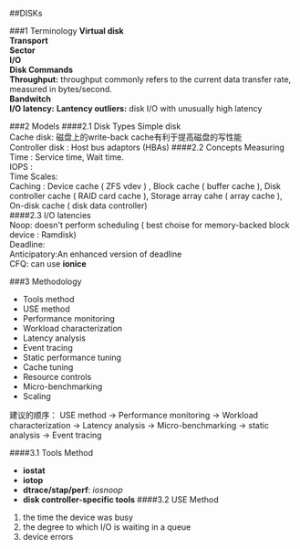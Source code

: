 ##DISKs

###1 Terminology
**Virtual disk**  
**Transport**  
**Sector**  
**I/O**  
**Disk Commands**  
**Throughput:** throughput commonly refers to the current data transfer rate, measured in bytes/second.    
**Bandwitch**  
**I/O latency:** 
**Lantency outliers:** disk I/O with unusually high latency    

###2 Models 
####2.1 Disk Types
	Simple disk   
	Cache disk: 磁盘上的write-back cache有利于提高磁盘的写性能   
	Controller disk : Host bus adaptors (HBAs)
####2.2 Concepts
	Measuring Time : Service time, Wait time.   
	IOPS :   
	Time Scales:   
	Caching :  Device cache ( ZFS vdev ) , Block cache ( buffer cache ), Disk controller cache ( RAID card cache ), Storage array cahe ( array cache ), On-disk cache ( disk data controller)   
####2.3 I/O latencies  
Noop: doesn't perform scheduling ( best choise for memory-backed block device : Ramdisk)   
Deadline:   
Anticipatory:An enhanced version of deadline  
CFQ: can use **ionice**  


###3 Methodology
- Tools method
- USE method
- Performance monitoring
- Workload characterization
- Latency analysis
- Event tracing
- Static performance tuning
- Cache tuning
- Resource controls
- Micro-benchmarking
- Scaling

建议的顺序： USE method -> Performance monitoring -> Workload characterization  -> Latency analysis -> Micro-benchmarking -> static analysis -> Event tracing  

####3.1 Tools Method
- **iostat**
- **iotop**
- **dtrace/stap/perf**: *iosnoop*
- **disk controller-specific tools**
####3.2 USE Method
1. the time the device was busy
2. the degree to which I/O is waiting in a queue
3. device errors
